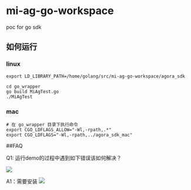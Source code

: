 # mi-ag-go-workspace
poc for go sdk 

## 如何运行

### linux

```
export LD_LIBRARY_PATH=/home/golang/src/mi-ag-go-workspace/agora_sdk

cd go_wrapper
go build MiAgTest.go
./MiAgTest
```

### mac

```
# 在 go_wrapper 目录下执行命令 
export CGO_LDFLAGS_ALLOW="-Wl,-rpath,.*"
export CGO_LDFLAGS="-Wl,-rpath,../agora_sdk_mac"
```




##FAQ

Q1: 运行demo的过程中遇到如下错误该如何解决？

![](https://i.imgur.com/2mYrdYz.png)

A1：需要安装
![](https://i.imgur.com/2vSFD9D.png)